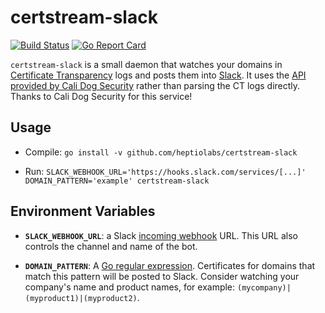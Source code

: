 # certstream-slack
[![Build Status](https://travis-ci.org/heptiolabs/certstream-slack.svg?branch=master)](https://travis-ci.org/heptiolabs/certstream-slack)
[![Go Report Card](https://goreportcard.com/badge/github.com/heptiolabs/certstream-slack)](https://goreportcard.com/report/github.com/heptiolabs/certstream-slack)

`certstream-slack` is a small daemon that watches your domains in [Certificate Transparency](https://www.certificate-transparency.org/what-is-ct) logs and posts them into [Slack](https://slack.com/). It uses the [API provided by Cali Dog Security](https://certstream.calidog.io/) rather than parsing the CT logs directly. Thanks to Cali Dog Security for this service!

## Usage

- Compile: `go install -v github.com/heptiolabs/certstream-slack`

- Run: `SLACK_WEBHOOK_URL='https://hooks.slack.com/services/[...]' DOMAIN_PATTERN='example' certstream-slack`

## Environment Variables

- **`SLACK_WEBHOOK_URL`**: a Slack [incoming webhook](https://api.slack.com/custom-integrations/incoming-webhooks) URL.
  This URL also controls the channel and name of the bot.

- **`DOMAIN_PATTERN`**: A [Go regular expression](https://golang.org/pkg/regexp/syntax/).
  Certificates for domains that match this pattern will be posted to Slack.
  Consider watching your company's name and product names, for example: `(mycompany)|(myproduct1)|(myproduct2)`.
